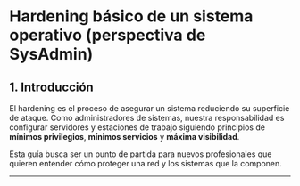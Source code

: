 # Hardening básico de un sistema operativo (perspectiva de SysAdmin)

## 1. Introducción

El hardening es el proceso de asegurar un sistema reduciendo su superficie de ataque. Como administradores de sistemas, nuestra responsabilidad es configurar servidores y estaciones de trabajo siguiendo principios de **mínimos privilegios**, **mínimos servicios** y **máxima visibilidad**.

Esta guía busca ser un punto de partida para nuevos profesionales que quieren entender cómo proteger una red y los sistemas que la componen.


---


